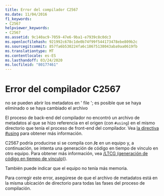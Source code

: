 ```yaml
---
title: Error del compilador C2567
ms.date: 11/04/2016
f1_keywords:
- C2567
helpviewer_keywords:
- C2567
ms.assetid: 9c140ac9-7059-47e6-9ba1-e7939c8c0dc3
ms.openlocfilehash: 921992c678c1de0b74f99f544173478ebe809b2c
ms.sourcegitcommit: 857fa6b530224fa6c18675138043aba9aa0619fb
ms.translationtype: MT
ms.contentlocale: es-ES
ms.lasthandoff: 03/24/2020
ms.locfileid: "80177461"
---
```

# <a name="compiler-error-c2567"></a>Error del compilador C2567

no se pueden abrir los metadatos en ' file '; es posible que se haya eliminado o se haya cambiado el archivo

El proceso de back-end del compilador no encontró un archivo de metadatos al que se hizo referencia en el origen (con `#using`) en el mismo directorio que tenía el proceso de front-end del compilador. Vea [la directiva #using](../../preprocessor/hash-using-directive-cpp.md) para obtener más información.

C2567 podría producirse si se compila con **/c** en un equipo y, a continuación, se intenta una generación de código en tiempo de vínculo en otro equipo. Para obtener más información, vea [/LTCG (generación de código en tiempo de vínculo)](../../build/reference/ltcg-link-time-code-generation.md)).

También puede indicar que el equipo no tenía más memoria.

Para corregir este error, asegúrese de que el archivo de metadatos está en la misma ubicación de directorio para todas las fases del proceso de compilación.
